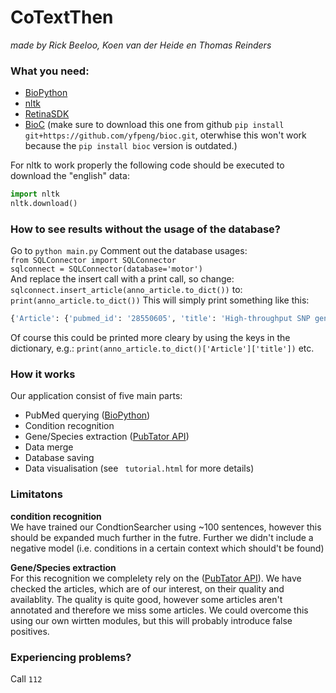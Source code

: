 # CoTextThen
*made by Rick Beeloo, Koen van der Heide en Thomas Reinders*

### What you need:
* [BioPython](https://github.com/biopython/biopython)
*  [nltk](https://github.com/nltk/nltk) 
* [RetinaSDK](https://github.com/cortical-io/retina-sdk.py) 
* [BioC](https://github.com/yfpeng/bioc.git) (make sure to download this one from github ```pip install git+https://github.com/yfpeng/bioc.git```, oterwhise this won't work because the ```pip install bioc``` version is outdated.)


For nltk to work properly the following code should be executed to download the "english" data:
```python
import nltk
nltk.download()
```
### How to see results without the usage of the database?
Go to ```python main.py```
Comment out the database usages:  
```from SQLConnector import SQLConnector```  
```sqlconnect = SQLConnector(database='motor')```  
And replace the insert call with a print call, so change:
```sqlconnect.insert_article(anno_article.to_dict())``` 
to:
```print(anno_article.to_dict())``` 
This will simply print something like this:
```python
{'Article': {'pubmed_id': '28550605', 'title': 'High-throughput SNP genotyping of modern and wild emmer wheat for yield and root morphology using a combined association and linkage analysis.', 'authors': ['Lucas SJ', 'Salantur A', 'Yazar S', 'Budak H']}, 'Gene': [], 'Organism': [{'taxonomy_id': '4565', 'name': 'Triticum aestivum', 'common_name': 'bread wheat', 'genus': 'Triticum'}, {'taxonomy_id': '4565', 'name': 'Triticum aestivum', 'common_name': 'bread wheat', 'genus': 'Triticum'}, {'taxonomy_id': '4565', 'name': 'Triticum aestivum', 'common_name': 'bread wheat', 'genus': 'Triticum'}, {'taxonomy_id': None, 'name': None, 'common_name': None, 'genus': None}], 'Condition': [{'name': '(1) stress', 'sentence': 'Using a combined linkage and association mapping approach, we generated a genetic map including 1345 SNP markers, and identified markers linked to 6 QTLs for coleoptile length (2), heading date (1), anthocyanin accumulation (1) and osmotic stress tolerance (2).', 'score': 0.573170731707317}, {'name': 'osmotic stress', 'sentence': 'Using a combined linkage and association mapping approach, we generated a genetic map including 1345 SNP markers, and identified markers linked to 6 QTLs for coleoptile length (2), heading date (1), anthocyanin accumulation (1) and osmotic stress tolerance (2).', 'score': 0.573170731707317}]}
```
Of course this could be printed more cleary by using the keys in the dictionary, e.g.: ```print(anno_article.to_dict()['Article']['title'])``` etc. 


### How it works  
Our application consist of five main parts:
* PubMed querying ([BioPython](https://github.com/biopython/biopython))
* Condition recognition
* Gene/Species extraction ([PubTator API](https://www.ncbi.nlm.nih.gov/CBBresearch/Lu/Demo/tmTools/#RESTfulIntroduction))
* Data merge
* Database saving
* Data visualisation (see ``` tutorial.html``` for more details)


### Limitatons
**condition recognition**   
We have trained our CondtionSearcher using ~100 sentences, however this should be expanded much further in the futre. Further we didn't include a negative model (i.e. conditions in a certain context which should't be found)

**Gene/Species extraction**  
For this recognition we complelety rely on the ([PubTator API](https://www.ncbi.nlm.nih.gov/CBBresearch/Lu/Demo/tmTools/#RESTfulIntroduction)). We have checked the articles, which are of our interest, on their quality and availablity. The quality is quite good, however some articles aren't annotated and therefore we miss some articles. We could overcome this using our own wirtten modules, but this will probably introduce false positives. 

### Experiencing problems?
 Call ```112``` 


